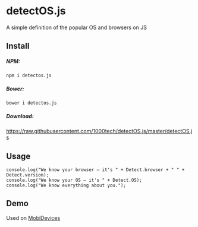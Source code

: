 # detectOS.js
A simple definition of the popular OS and browsers on JS

## Install

##### NPM:
```smartyconfig
npm i detectos.js
```

##### Bower:
```smartyconfig
bower i detectos.js
```

##### Download:

 https://raw.githubusercontent.com/1000tech/detectOS.js/master/detectOS.js

## Usage
```smartyconfig
console.log("We know your browser – it's " + Detect.browser + " " + Detect.version);
console.log("We know your OS – it's " + Detect.OS);
console.log("We know everything about you.");
```

## Demo
Used on [MobiDevices](https://mobidevices.ru)
